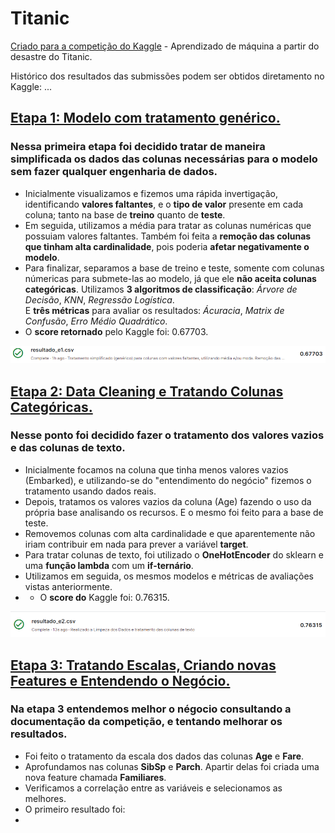 # Titanic
[Criado para a competição do Kaggle](https://www.kaggle.com/competitions/titanic/overview) - Aprendizado de máquina a partir do desastre do Titanic.<br>

Histórico dos resultados das submissões podem ser obtidos diretamento no Kaggle:
...

## [Etapa 1: Modelo com tratamento genérico.](https://github.com/ZeyOliveira/Titanic/blob/main/Etapa1.ipynb)
### Nessa primeira etapa foi decidido tratar de maneira simplificada os dados das colunas necessárias para o modelo sem fazer qualquer engenharia de dados. <br>
- Inicialmente visualizamos e fizemos uma rápida invertigação, identificando **valores faltantes**, e o **tipo de valor** presente em cada coluna; tanto na base de **treino** quanto de **teste**.
- Em seguida, utilizamos a média para tratar as colunas numéricas que possuiam valores faltantes. Também foi feita a **remoção das colunas que tinham alta cardinalidade**, pois poderia **afetar negativamente o modelo**.
- Para finalizar, separamos a base de treino e teste, somente com colunas númericas para submete-las ao modelo, já que ele **não aceita colunas categóricas**. Utilizamos **3 algoritmos de classificação**: *Árvore de Decisão*, *KNN*, *Regressão Logística*. <br>
E **três métricas** para avaliar os resultados: *Ácuracia*, *Matrix de Confusão*, *Erro Médio Quadrático*.
- O **score retornado** pelo Kaggle foi: 0.67703.
<img src="https://github.com/ZeyOliveira/Titanic/blob/main/img/resultado1_kaggle.PNG" />

<br>

## [Etapa 2: Data Cleaning e Tratando Colunas Categóricas.](https://github.com/ZeyOliveira/Titanic/blob/main/Etapa2.ipynb)
### Nesse ponto foi decidido fazer o tratamento dos valores vazios e das colunas de texto. <br>
- Inicialmente focamos na coluna que tinha menos valores vazios (Embarked), e utilizando-se do "entendimento do negócio" fizemos o tratamento usando dados reais.
- Depois, tratamos os valores vazios da coluna (Age) fazendo o uso da própria base analisando os recursos. E o mesmo foi feito para a base de teste.
- Removemos colunas com alta cardinalidade e que aparentemente não iriam contribuir em nada para prever a variável **target**.
- Para tratar colunas de texto, foi utilizado o **OneHotEncoder** do sklearn e uma **função lambda** com um **if-ternário**.
- Utilizamos em seguida, os mesmos modelos e métricas de avaliações vistas anteriormente.
- - O **score do** Kaggle foi: 0.76315.
<img src="https://github.com/ZeyOliveira/Titanic/blob/main/img/titanic_resultado2.PNG" />

<br>

## [Etapa 3: Tratando Escalas, Criando novas Features e Entendendo o Negócio.](https://github.com/ZeyOliveira/Titanic/blob/main/Etapa3.ipynb)
### Na etapa 3 entendemos melhor o négocio consultando a documentação da competição, e tentando melhorar os resultados. <br>
- Foi feito o tratamento da escala dos dados das colunas **Age** e **Fare**.
- Aprofundamos nas colunas **SibSp** e **Parch**. Apartir delas foi criada uma nova feature chamada **Familiares**.
- Verificamos a correlação entre as variáveis e selecionamos as melhores.
- O primeiro resultado foi:
- 
